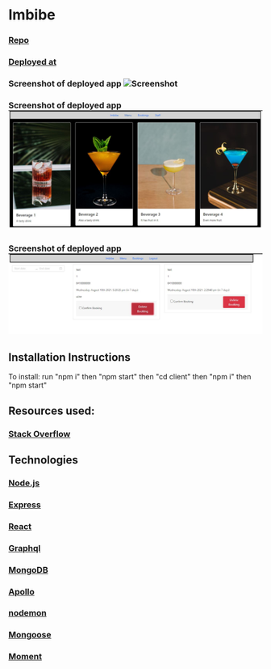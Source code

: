 # Imbibe

### [Repo](https://github.com/JWCoad/Imbibe)

### [Deployed at](https://desolate-bayou-43609.herokuapp.com/)

### Screenshot of deployed app ![Screenshot](project-three\client\src\assets\images\screenshot.JPG)

### Screenshot of deployed app ![Screenshot](client\src\assets\images\screenshot2.JPG)

### Screenshot of deployed app ![Screenshot](client\src\assets\images\screenshot3.JPG)

## Installation Instructions

To install:
run "npm i"
then "npm start"
then "cd client"
then "npm i"
then "npm start"

## Resources used:

### [Stack Overflow](https://stackoverflow.com/)

## Technologies

### [Node.js](https://nodejs.org/)

### [Express](https://expressjs.com/)

### [React](https://reactjs.org/)

### [Graphql](https://graphql.org/)

### [MongoDB](https://www.mongodb.com/)

### [Apollo](https://www.apollographql.com/docs/)

### [nodemon](https://www.npmjs.com/package/nodemon)

### [Mongoose](https://www.npmjs.com/package/mongoose)

### [Moment](https://www.npmjs.com/package/moment)
